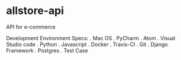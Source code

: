 # allstore-api
API for e-commerce

Development Environment Specs:
. Mac OS
. PyCharm
. Atom
. Visual Studio code
. Python
. Javascript
. Docker
. Travis-CI
. Git
. Django Framework
. Postgres
. Test Case
